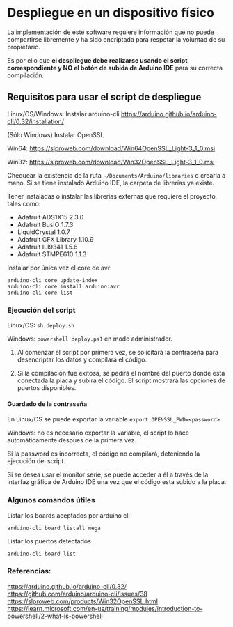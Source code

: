 # Despliegue en un dispositivo físico

La implementación de este software requiere información que no puede compartirse libremente y ha sido encriptada para respetar la voluntad de su propietario.

Es por ello que **el despliegue debe realizarse usando el script correspondiente y NO el botón de subida de Arduino IDE** para su correcta compilación.

## Requisitos para usar el script de despliegue

Linux/OS/Windows:
Instalar arduino-cli https://arduino.github.io/arduino-cli/0.32/installation/

(Sólo Windows) Instalar OpenSSL

Win64: https://slproweb.com/download/Win64OpenSSL_Light-3_1_0.msi

Win32: https://slproweb.com/download/Win32OpenSSL_Light-3_1_0.msi

Chequear la existencia de la ruta `~/Documents/Arduino/libraries` o crearla a mano. Si se tiene instalado Arduino IDE, la carpeta de librerías ya existe.

Tener instaladas o instalar las librerias externas que requiere el proyecto, tales como:

- Adafruit ADS1X15     2.3.0
- Adafruit BusIO       1.7.3
- LiquidCrystal        1.0.7
- Adafruit GFX Library 1.10.9
- Adafruit ILI9341     1.5.6
- Adafruit STMPE610    1.1.3

Instalar por única vez el core de avr:
```
arduino-cli core update-index
arduino-cli core install arduino:avr
arduino-cli core list
```

### Ejecución del script

Linux/OS: `sh deploy.sh`

Windows: `powershell deploy.ps1` en modo administrador.

1. Al comenzar el script por primera vez, se solicitará la contraseña para desencriptar los datos y compilará el código.

2. Si la compilación fue exitosa, se pedirá el nombre del puerto donde esta conectada la placa y subirá el código. El script mostrará las opciones de puertos disponibles.

#### Guardado de la contraseña
En Linux/OS se puede exportar la variable  `export OPENSSL_PWD=<password>`

Windows: no es necesario exportar la variable, el script lo hace automáticamente despues de la primera vez.

Si la password es incorrecta, el código no compilará, deteniendo la ejecución del script.

Si se desea usar el monitor serie, se puede acceder a él a través de la interfaz gráfica de Arduino IDE una vez que el código esta subido a la placa.

### Algunos comandos útiles

Listar los boards aceptados por arduino cli

`arduino-cli board listall mega`

Listar los puertos detectados

`arduino-cli board list`

### Referencias:

https://arduino.github.io/arduino-cli/0.32/
https://github.com/arduino/arduino-cli/issues/38
https://slproweb.com/products/Win32OpenSSL.html
https://learn.microsoft.com/en-us/training/modules/introduction-to-powershell/2-what-is-powershell
